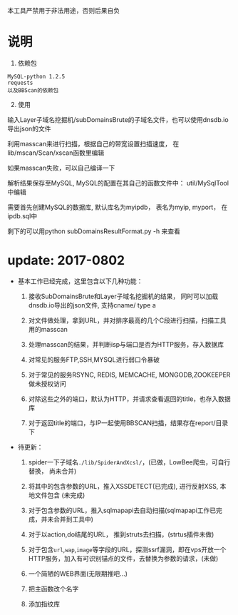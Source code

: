 本工具严禁用于非法用途，否则后果自负

# 说明
1. 依赖包
```
MySQL-python 1.2.5
requests
以及BBScan的依赖包
```

2. 使用

输入Layer子域名挖掘机/subDomainsBrute的子域名文件，也可以使用dnsdb.io导出json的文件

利用masscan来进行扫描，根据自己的带宽设置扫描速度， 在 lib/mscan/Scan/xscan函数里编辑

如果masscan失败，可以自己编译一下

解析结果保存至MySQL, MySQL的配置在其自己的函数文件中：  util/MySqlTool中编辑

需要首先创建MySQL的数据库, 默认库名为myipdb， 表名为myip, myport， 在ipdb.sql中

剩下的可以用python subDomainsResultFormat.py -h 来查看



# update: 2017-0802
- 基本工作已经完成，这里包含以下几种功能：

    1. 接收SubDomainsBrute和Layer子域名挖掘机的结果， 同时可以加载dnsdb.io导出的json文件, 支持cname/ type a 
    
    2. 对文件做处理，拿到URL，并对排序最高的几个C段进行扫描，扫描工具用的masscan

    3. 处理masscan的结果，并判断isp与端口是否为HTTP服务，存入数据库
    
    4. 对常见的服务FTP,SSH,MYSQL进行弱口令暴破

    5. 对于常见的服务RSYNC, REDIS, MEMCACHE, MONGODB,ZOOKEEPER 做未授权访问
    
    6. 对除这些之外的端口，默认为HTTP，并请求查看返回的title，也存入数据库

    7. 对于返回title的端口，与IP一起使用BBSCAN扫描，结果存在report/目录下

- 待更新：
    1. spider一下子域名`./lib/SpiderAndXcsl/`，(已做，LowBee爬虫，可自行替换， 尚未合并)
    
    2. 将其中的包含参数的URL，推入XSSDETECT(已完成), 进行反射XSS, 本地文件包含 (未完成)

    3. 对于包含参数的URL，推入sqlmapapi去自动扫描(sqlmapapi工作已完成，并未合并到工具中)

    4. 对于以action,do结尾的URL， 推到struts去扫描，(strtus插件未做)

    5. 对于包含`url`,`wap`,`image`等字段的URL，探测ssrf漏洞，即在vps开放一个HTTP服务，加入有可识别锚点的文件，去替换为参数的请求，(未做)

    6. 一个简陋的WEB界面(无限期推吧...)

    7. 把主函数改个名字

    8. 添加指纹库
